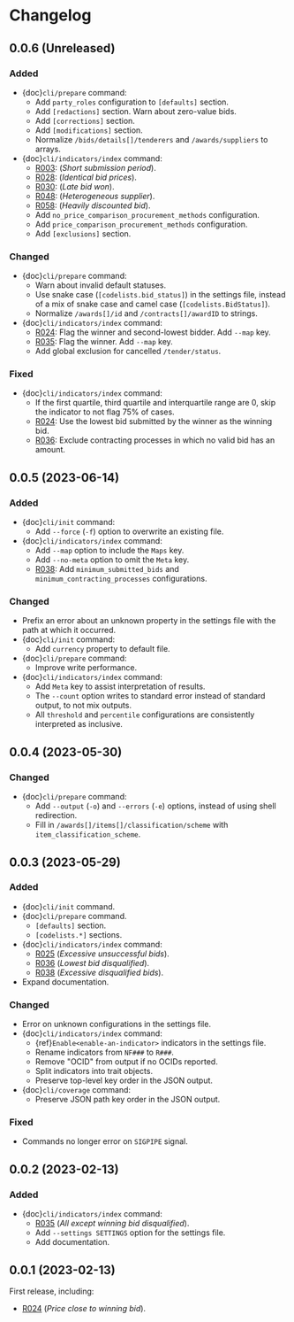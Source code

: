 # Changelog

## 0.0.6 (Unreleased)

### Added

- {doc}`cli/prepare` command:
  - Add `party_roles` configuration to `[defaults]` section.
  - Add `[redactions]` section. Warn about zero-value bids.
  - Add `[corrections]` section.
  - Add `[modifications]` section.
  - Normalize `/bids/details[]/tenderers` and `/awards/suppliers` to arrays.
- {doc}`cli/indicators/index` command:
  - [R003](cli/indicators/R/003): (*Short submission period*).
  - [R028](cli/indicators/R/028): (*Identical bid prices*).
  - [R030](cli/indicators/R/030): (*Late bid won*).
  - [R048](cli/indicators/R/048): (*Heterogeneous supplier*).
  - [R058](cli/indicators/R/058): (*Heavily discounted bid*).
  - Add `no_price_comparison_procurement_methods` configuration.
  - Add `price_comparison_procurement_methods` configuration.
  - Add `[exclusions]` section.

### Changed

- {doc}`cli/prepare` command:
  - Warn about invalid default statuses.
  - Use snake case (`[codelists.bid_status]`) in the settings file, instead of a mix of snake case and camel case (`[codelists.BidStatus]`).
  - Normalize `/awards[]/id` and `/contracts[]/awardID` to strings.
- {doc}`cli/indicators/index` command:
  - [R024](cli/indicators/R/024): Flag the winner and second-lowest bidder. Add `--map` key.
  - [R035](cli/indicators/R/035): Flag the winner. Add `--map` key.
  - Add global exclusion for cancelled `/tender/status`.

### Fixed

- {doc}`cli/indicators/index` command:
  - If the first quartile, third quartile and interquartile range are 0, skip the indicator to not flag 75% of cases.
  - [R024](cli/indicators/R/024): Use the lowest bid submitted by the winner as the winning bid.
  - [R036](cli/indicators/R/036): Exclude contracting processes in which no valid bid has an amount.

## 0.0.5 (2023-06-14)

### Added

- {doc}`cli/init` command:
  - Add `--force` (`-f`) option to overwrite an existing file.
- {doc}`cli/indicators/index` command:
  - Add `--map` option to include the `Maps` key.
  - Add `--no-meta` option to omit the `Meta` key.
  - [R038](cli/indicators/R/038): Add `minimum_submitted_bids` and `minimum_contracting_processes` configurations.

### Changed

- Prefix an error about an unknown property in the settings file with the path at which it occurred.
- {doc}`cli/init` command:
  - Add `currency` property to default file.
- {doc}`cli/prepare` command:
  - Improve write performance.
- {doc}`cli/indicators/index` command:
  - Add `Meta` key to assist interpretation of results.
  - The `--count` option writes to standard error instead of standard output, to not mix outputs.
  - All `threshold` and `percentile` configurations are consistently interpreted as inclusive.

## 0.0.4 (2023-05-30)

### Changed

- {doc}`cli/prepare` command:
  - Add `--output` (`-o`) and `--errors` (`-e`) options, instead of using shell redirection.
  - Fill in `/awards[]/items[]/classification/scheme` with `item_classification_scheme`.

## 0.0.3 (2023-05-29)

### Added

- {doc}`cli/init` command.
- {doc}`cli/prepare` command.
  - `[defaults]` section.
  - `[codelists.*]` sections.
- {doc}`cli/indicators/index` command:
  - [R025](cli/indicators/R/025) (*Excessive unsuccessful bids*).
  - [R036](cli/indicators/R/036) (*Lowest bid disqualified*).
  - [R038](cli/indicators/R/038) (*Excessive disqualified bids*).
- Expand documentation.

### Changed

- Error on unknown configurations in the settings file.
- {doc}`cli/indicators/index` command:
  - {ref}`Enable<enable-an-indicator>` indicators in the settings file.
  - Rename indicators from `NF###` to `R###`.
  - Remove "OCID" from output if no OCIDs reported.
  - Split indicators into trait objects.
  - Preserve top-level key order in the JSON output.
- {doc}`cli/coverage` command:
  - Preserve JSON path key order in the JSON output.

### Fixed

- Commands no longer error on `SIGPIPE` signal.

## 0.0.2 (2023-02-13)

### Added

- {doc}`cli/indicators/index` command:
  - [R035](cli/indicators/R/035) (*All except winning bid disqualified*).
  - Add `--settings SETTINGS` option for the settings file.
  - Add documentation.

## 0.0.1 (2023-02-13)

First release, including:

- [R024](cli/indicators/R/024) (*Price close to winning bid*).
